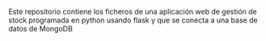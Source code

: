 Este repositorio contiene los ficheros de una aplicación web de gestión de stock programada en python usando flask y que se conecta a una base de datos de MongoDB
